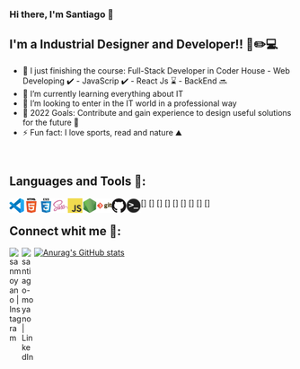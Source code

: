 ### Hi there, I'm Santiago 👋

## I'm a Industrial Designer and Developer!! 🧠✏️💻

- 🔭 I just finishing the course: Full-Stack Developer in Coder House - Web Developing ✔️ - JavaScrip ✔️ - React Js ⌛ - BackEnd 🔜
- 🌱 I’m currently learning everything about IT
- 👯 I’m looking to enter in the IT world in a professional way
- 🥅 2022 Goals: Contribute and gain experience to design useful solutions for the future 🌌
- ⚡ Fun fact: I love sports, read and nature ⛰️

<br/>

## Languages and Tools 🧰:

[<img align="left" alt="Visual Studio Code" width="26px" src="https://raw.githubusercontent.com/github/explore/80688e429a7d4ef2fca1e82350fe8e3517d3494d/topics/visual-studio-code/visual-studio-code.png" />]
[<img align="left" alt="HTML5" width="26px" src="https://raw.githubusercontent.com/github/explore/80688e429a7d4ef2fca1e82350fe8e3517d3494d/topics/html/html.png" />]
[<img align="left" alt="CSS3" width="26px" src="https://raw.githubusercontent.com/github/explore/80688e429a7d4ef2fca1e82350fe8e3517d3494d/topics/css/css.png" />]
[<img align="left" alt="Sass" width="26px" src="https://raw.githubusercontent.com/github/explore/80688e429a7d4ef2fca1e82350fe8e3517d3494d/topics/sass/sass.png" />]
[<img align="left" alt="JavaScript" width="26px" src="https://raw.githubusercontent.com/github/explore/80688e429a7d4ef2fca1e82350fe8e3517d3494d/topics/javascript/javascript.png" />]
[<img align="left" alt="Node.js" width="26px" src="https://raw.githubusercontent.com/github/explore/80688e429a7d4ef2fca1e82350fe8e3517d3494d/topics/nodejs/nodejs.png" />]
[<img align="left" alt="Git" width="26px" src="https://raw.githubusercontent.com/github/explore/80688e429a7d4ef2fca1e82350fe8e3517d3494d/topics/git/git.png" />]
[<img align="left" alt="GitHub" width="26px" src="https://raw.githubusercontent.com/github/explore/78df643247d429f6cc873026c0622819ad797942/topics/github/github.png" />]
[<img align="left" alt="Terminal" width="26px" src="https://raw.githubusercontent.com/github/explore/80688e429a7d4ef2fca1e82350fe8e3517d3494d/topics/terminal/terminal.png" />]

## Connect whit me 🔗:

[<img align="left" alt="sanmoyano | Instagram" width="22px" src="https://cdn.jsdelivr.net/npm/simple-icons@v3/icons/instagram.svg" />][instagram]
[<img align="left" alt="santiago-moyano | LinkedIn" width="22px" src="https://cdn.jsdelivr.net/npm/simple-icons@v3/icons/linkedin.svg" />][linkedin]

[![Anurag's GitHub stats](https://github-readme-stats.vercel.app/api?username=sanmoyano)](https://github.com/sanmoyano/github-readme-stats)

[linkedin]: https://www.linkedin.com/in/santiago-moyano/
[instagram]: https://www.instagram.com/sanmoyano/?hl=es
